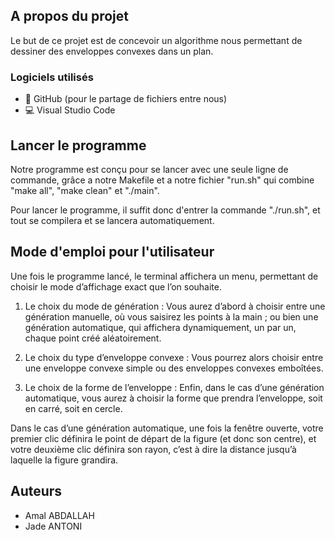## A propos du projet

Le but de ce projet est de concevoir un algorithme nous permettant de dessiner des enveloppes convexes dans un plan.

### Logiciels utilisés

* 🐙 GitHub (pour le partage de fichiers entre nous)
* 💻 Visual Studio Code


## Lancer le programme

Notre programme est conçu pour se lancer avec une seule ligne de commande, grâce a notre Makefile et a notre fichier "run.sh" qui combine "make all", "make clean" et "./main".

Pour lancer le programme, il suffit donc d'entrer la commande "./run.sh", et tout se compilera et se lancera automatiquement.


## Mode d'emploi pour l'utilisateur

Une fois le programme lancé, le terminal affichera un menu, permettant de choisir le mode d’affichage exact que l’on souhaite.

1. Le choix du mode de génération :
Vous aurez d’abord à choisir entre une génération manuelle, où vous saisirez les points à la main ; ou bien une génération automatique, qui  affichera dynamiquement, un par un, chaque point créé aléatoirement.


2. Le choix du type d’enveloppe convexe :
Vous pourrez alors choisir entre une enveloppe convexe simple ou des enveloppes convexes emboîtées.


3. Le choix de la forme de l’enveloppe :
Enfin, dans le cas d’une génération automatique, vous aurez à choisir la forme que prendra l’enveloppe, soit en carré, soit en cercle.

Dans le cas d’une génération automatique, une fois la fenêtre ouverte, votre premier clic définira le point de départ de la figure (et donc son centre), et votre deuxième clic définira son rayon, c’est à dire la distance jusqu’à laquelle la figure grandira.


## Auteurs

* Amal ABDALLAH
* Jade ANTONI
